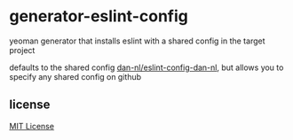 # generator-eslint-config
yeoman generator that installs eslint with a shared config in the target project

defaults to the shared config [dan-nl/eslint-config-dan-nl][eslint-config-dan-nl-url], but allows you to specify any shared config on github

## license
[MIT License][mit-license]

[eslint-config-dan-nl-url]: https://github.com/dan-nl/eslint-config-dan-nl
[mit-license]: https://raw.githubusercontent.com/dan-nl/generator-eslint-config/master/license.txt
